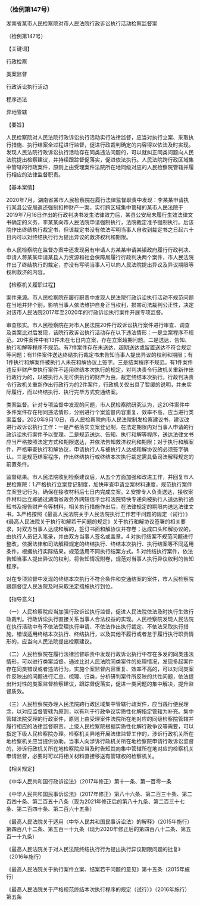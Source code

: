 ### （检例第147号）
湖南省某市人民检察院对市人民法院行政诉讼执行活动检察监督案

（检例第147号）

【关键词】

行政检察

类案监督

行政诉讼执行活动

程序违法

异地管辖

【要旨】

人民检察院对人民法院行政诉讼执行活动实行法律监督，应当对执行立案、采取执行措施、执行结案全过程进行监督，促进行政裁判确定的内容得以依法及时实现。发现人民法院行政诉讼执行活动存在同类违法问题的，可以就纠正同类问题向人民法院提出检察建议，并持续跟踪督促落实，促进依法执行。人民法院跨行政区域集中管辖的行政案件，原则上由受理案件法院所在地同级对应的人民检察院管辖并履行相应的法律监督职责。

【基本案情】

2020年7月，湖南省某市人民检察院在履行法律监督职责中发现：李某某申请执行某县公安局返还强制扣押财产一案，实行跨区域集中管辖的某市人民法院于2019年7月16日作出的行政判决书发生法律效力后，某县公安局未履行生效法律文书确定的义务，李某某向市人民法院申请强制执行，法院裁定准予强制执行。后该院作出终结执行裁定书，但该裁定书没有依法写明当事人自收到裁定书之日起六十日内可以对终结执行行为提出异议的救济权利和期限。

市人民检察院在监督办案中还发现另有申请人苏某某申请某镇政府履行行政判决、申请人蒋某某申请某县人力资源和社会保障局履行行政判决两个案件，市人民法院作出了终结执行的裁定，亦没有写明当事人可以向人民法院提出异议及异议期限等权利救济的内容。

【检察机关履职过程】

案件来源。市人民检察院在履行职责中发现人民法院行政诉讼执行活动不规范问题在当地并非个别，影响当事人依法维护自身正当权利，损害司法裁判公正性，决定对该市人民法院2017年至2020年的行政诉讼执行案件开展专项监督。

审查核实。市人民检察院在对市人民法院20件行政诉讼执行案件进行审查、调查及类案比对后发现，该院行政诉讼执行活动存在以下违法情形：一是立案程序不规范。20件案件中有13件未在七日内立案，存在立案超期问题。二是送达、告知、执行和解等程序不规范。有7件案件存在未送达、超期送达或留置送达不符合规定等问题；有11件案件送达终结执行裁定书未告知当事人提出异议的权利和期限；有1件执行和解案件被执行人未在和解协议上签字。三是结案程序不规范。有1件案件违反非财产类执行案件不适用终结本次执行的规定，对判决责令行政机关重新作出行政行为的，以被执行人无可供执行的财产为由，裁定终结本次执行。行政判决责令行政机关重新作出行政行为的2件案件，行政机关仅出具了暂缓的说明，并未实际履行，而以终结执行、执行完毕方式变通结案。

类案监督。针对专项监督中发现的问题，市人民检察院研究认为，这20件案件中多件案件存在相同违法情形，分别进行个案监督内容重复、效率不高，应当进行类案监督。2020年9月10日，市人民检察院向市人民法院制发检察建议书，建议改进行政诉讼执行工作：一是严格落实立案登记制，在法定期限内对当事人申请的行政诉讼执行案件予以受理。二是规范送达、告知、执行和解等程序，送达法律文书应当严格按照法定方式和期限送达，并依法告知救济权利和期限；对于执行和解案件，严格审查执行和解协议，申请执行人与被执行人达成和解协议的必须签字确认。三是规范结案程序，作出终结执行或终结本次执行裁定需具备司法解释规定的前置条件。

监督结果。市人民法院收到检察建议后，从五个方面加强和改进工作，并回复市人民检察院：1.严格执行立案登记制度，加快审查申请立案材料速度，规范执行案件立案登记行为，确保在接收材料后七日内完成立案。2.安排专人负责送达，接收案件材料后立即通过湖南省政务外网短信平台和法院特快专递向被执行人送达执行通知书及报告财产令等材料，相关执行措施作出后，在法律规定的期限内送达法律文书。3.严格按照《最高人民法院关于人民法院执行工作若干问题的规定（试行）》《最高人民法院关于执行和解若干问题的规定》关于执行和解协议签署的相关要求，对双方当事人达成和解的，签订书面和解协议并存卷；达成口头和解协议的，由执行人员记入笔录，并由双方当事人签名或盖章。4.对执行结案不规范问题进行整改，依据法律和司法解释规定的终结执行、终结本次执行、执行结案等不同适用条件，根据执行实际结果，规范适用不同执行结案方式。5.对终结执行案件，依法告知当事人提出异议的权利，将告知情况附卷，规范对当事人执行异议权利的告知程序。

对在专项监督中发现的终结本次执行不符合条件和变通结案的案件，市人民检察院跟踪督促人民法院及时采取法定措施执行到位。

【指导意义】

（一）人民检察院应当加强行政诉讼执行监督，促进人民法院依法及时执行生效行政裁判。行政诉讼执行直接关系当事人合法权益的实现。人民检察院发现人民法院在执行活动中有不依法受理执行申请、不依法作出执行裁定、不依法采取执行措施，错误适用终结本次执行、终结执行，以及其他不履行或者怠于履行执行职责情形的，应当向人民法院提出检察建议。

（二）人民检察院在履行法律监督职责中发现行政诉讼执行中存在多发的同类违法情形，可以进行类案监督。通过比对人民法院同类案件的处理情况，发现多起案件存在同类错误或者违法行为，实施个案监督内容重复、效率不高的，可以对同类案件反映出的问题进行汇总、梳理、归类，分析研判案件所反映的共性问题，依法提出针对性的类案监督检察建议，跟踪督促落实，促进一类问题的集中解决，提升监督质效。

（三）人民检察院办理人民法院跨行政区域集中管辖行政案件，应当践行便民理念，以对应监督管辖为原则，以有利于行政争议实质性化解指定管辖为补充。集中管辖法院受理的行政案件，原则上由受理案件法院所在地对应的同级检察院管辖并履行相应的法律监督职责。上级人民检察院根据实质性化解行政争议等需要，可以指定下级人民检察院办理。检察机关异地开展法律监督工作的，涉诉行政机关所在地检察机关应当提供协助。当事人向涉诉行政机关所在地检察院申请行政诉讼监督的，涉诉行政机关所在地检察院应当及时告知其向集中管辖所在地对应的检察机关申请监督，必要时可以将相关材料直接移送有管辖权的检察机关。

【相关规定】

《中华人民共和国行政诉讼法》（2017年修正）第十一条、第一百零一条

《中华人民共和国民事诉讼法》（2017年修正）第八十六条、第二百三十条、第二百四十条、第二百五十八条（现为2021年修正后的第八十九条、第二百三十七条、第二百四十条、第二百六十五条）

《最高人民法院关于适用〈中华人民共和国民事诉讼法〉的解释》（2015年施行）第四百八十二条、第五百一十九条（现为2020年修正后的第四百八十二条、第五百一十九条）

《最高人民法院关于对人民法院终结执行行为提出执行异议期限问题的批复》（2016年施行）

《最高人民法院关于执行案件立案、结案若干问题的意见》第十五条（2015年施行）

《最高人民法院关于严格规范终结本次执行程序的规定（试行）》（2016年施行）第五条

